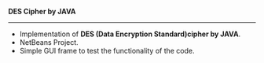 <strong> DES Cipher by JAVA </strong>
*******************
- Implementation of <b>DES (Data Encryption Standard)cipher by JAVA</b>.
- NetBeans Project.
- Simple GUI frame to test the functionality of the code.

